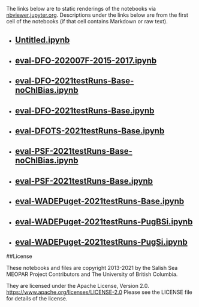 The links below are to static renderings of the notebooks via
[nbviewer.jupyter.org](https://nbviewer.jupyter.org/).
Descriptions under the links below are from the first cell of the notebooks
(if that cell contains Markdown or raw text).

* ## [Untitled.ipynb](https://nbviewer.jupyter.org/github/SalishSeaCast/analysis-elise-2/blob/master/notebooks/bioTuning/tvdTuning/Eval202007/Untitled.ipynb)  
    
* ## [eval-DFO-202007F-2015-2017.ipynb](https://nbviewer.jupyter.org/github/SalishSeaCast/analysis-elise-2/blob/master/notebooks/bioTuning/tvdTuning/Eval202007/eval-DFO-202007F-2015-2017.ipynb)  
    
* ## [eval-DFO-2021testRuns-Base-noChlBias.ipynb](https://nbviewer.jupyter.org/github/SalishSeaCast/analysis-elise-2/blob/master/notebooks/bioTuning/tvdTuning/Eval202007/eval-DFO-2021testRuns-Base-noChlBias.ipynb)  
    
* ## [eval-DFO-2021testRuns-Base.ipynb](https://nbviewer.jupyter.org/github/SalishSeaCast/analysis-elise-2/blob/master/notebooks/bioTuning/tvdTuning/Eval202007/eval-DFO-2021testRuns-Base.ipynb)  
    
* ## [eval-DFOTS-2021testRuns-Base.ipynb](https://nbviewer.jupyter.org/github/SalishSeaCast/analysis-elise-2/blob/master/notebooks/bioTuning/tvdTuning/Eval202007/eval-DFOTS-2021testRuns-Base.ipynb)  
    
* ## [eval-PSF-2021testRuns-Base-noChlBias.ipynb](https://nbviewer.jupyter.org/github/SalishSeaCast/analysis-elise-2/blob/master/notebooks/bioTuning/tvdTuning/Eval202007/eval-PSF-2021testRuns-Base-noChlBias.ipynb)  
    
* ## [eval-PSF-2021testRuns-Base.ipynb](https://nbviewer.jupyter.org/github/SalishSeaCast/analysis-elise-2/blob/master/notebooks/bioTuning/tvdTuning/Eval202007/eval-PSF-2021testRuns-Base.ipynb)  
    
* ## [eval-WADEPuget-2021testRuns-Base.ipynb](https://nbviewer.jupyter.org/github/SalishSeaCast/analysis-elise-2/blob/master/notebooks/bioTuning/tvdTuning/Eval202007/eval-WADEPuget-2021testRuns-Base.ipynb)  
    
* ## [eval-WADEPuget-2021testRuns-PugBSi.ipynb](https://nbviewer.jupyter.org/github/SalishSeaCast/analysis-elise-2/blob/master/notebooks/bioTuning/tvdTuning/Eval202007/eval-WADEPuget-2021testRuns-PugBSi.ipynb)  
    
* ## [eval-WADEPuget-2021testRuns-PugSi.ipynb](https://nbviewer.jupyter.org/github/SalishSeaCast/analysis-elise-2/blob/master/notebooks/bioTuning/tvdTuning/Eval202007/eval-WADEPuget-2021testRuns-PugSi.ipynb)  
    

##License

These notebooks and files are copyright 2013-2021
by the Salish Sea MEOPAR Project Contributors
and The University of British Columbia.

They are licensed under the Apache License, Version 2.0.
https://www.apache.org/licenses/LICENSE-2.0
Please see the LICENSE file for details of the license.

